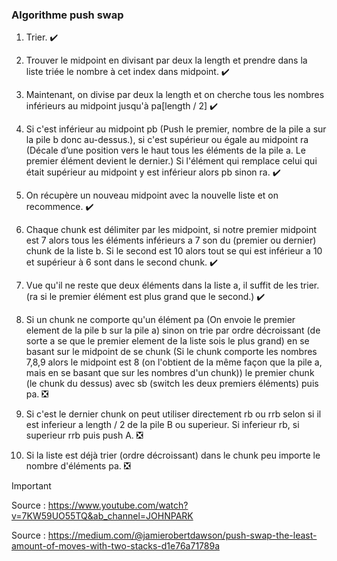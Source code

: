  ### Algorithme push swap



1. Trier. ✔️
2. Trouver le midpoint en divisant par deux la length et prendre dans la liste triée le nombre à cet index dans midpoint. ✔️
   
3. Maintenant, on divise par deux la length et on cherche tous les nombres inférieurs au midpoint jusqu'à pa[length / 2] ✔️
   
4. Si c'est inférieur au midpoint pb (Push le premier, nombre de la pile a sur la pile b donc au-dessus.), si c'est supérieur ou égale au midpoint ra (Décale d’une position vers le haut tous les éléments de la pile a. Le premier élément devient le dernier.)
Si l'élément qui remplace celui qui était supérieur au midpoint y est inférieur alors pb sinon ra. ✔️

5. On récupère un nouveau midpoint avec la nouvelle liste et on recommence. ✔️

6. Chaque chunk est délimiter par les midpoint, si notre premier midpoint est 7 alors tous les éléments inférieurs a 7 son du (premier ou dernier) chunk de la liste b. Si le second est 10 alors tout se qui est inférieur a 10 et supérieur à 6 sont dans le second chunk. ✔️

7. Vue qu'il ne reste que deux éléments dans la liste a, il suffit de les trier.
(ra si le premier élément est plus grand que le second.) ✔️

8. Si un chunk ne comporte qu'un élément pa (On envoie le premier element de la pile b sur la pile a) sinon on trie par ordre décroissant (de sorte a se que le premier element de la liste sois le plus grand) en se basant sur le midpoint de se chunk (Si le chunk comporte les nombres 7,8,9 alors le midpoint est 8 (on l'obtient de la même façon que la pile a, mais en se basant que sur les nombres d'un chunk)) le premier chunk (le chunk du dessus) avec sb (switch les deux premiers éléments) puis pa. ❎

9. Si c'est le dernier chunk on peut utiliser directement rb ou rrb selon si il est inferieur a length / 2 de la pile B ou superieur. Si inferieur rb, si superieur rrb puis push A. ❎

10. Si la liste est déjà trier (ordre décroissant) dans le chunk peu importe le nombre d'éléments pa. ❎


> [!IMPORTANT]
> Source : https://www.youtube.com/watch?v=7KW59UO55TQ&ab_channel=JOHNPARK
> 
> Source : https://medium.com/@jamierobertdawson/push-swap-the-least-amount-of-moves-with-two-stacks-d1e76a71789a
